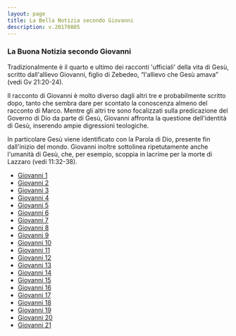 ```yaml
---
layout: page
title: La Bella Notizia secondo Giovanni
description: v.20170805
---
```


### La Buona Notizia secondo Giovanni

Tradizionalmente è il quarto e ultimo dei racconti 'ufficiali' della vita di Gesù, scritto dall'allievo Giovanni, figlio di Zebedeo, “l'allievo che Gesù amava” (vedi Gv 21:20-24).

Il racconto di Giovanni è molto diverso dagli altri tre e probabilmente scritto dopo, tanto che sembra dare per scontato la conoscenza almeno del racconto di Marco. Mentre gli altri tre sono focalizzati sulla predicazione del Governo di Dio da parte di Gesù, Giovanni affronta la questione dell'identità di Gesù, inserendo ampie digressioni teologiche.

In particolare Gesù viene identificato con la Parola di Dio, presente fin dall'inizio del mondo. Giovanni inoltre sottolinea ripetutamente anche l'umanità di Gesù, che, per esempio, scoppia in lacrime per la morte di Lazzaro (vedi 11:32-38).


* [Giovanni 1](pages/gv01.html)
* [Giovanni 2](pages/gv02.html)
* [Giovanni 3](pages/gv03.html)
* [Giovanni 4](pages/gv04.html)
* [Giovanni 5](pages/gv05.html)
* [Giovanni 6](pages/gv06.html)
* [Giovanni 7](pages/gv07.html)
* [Giovanni 8](pages/gv08.html)
* [Giovanni 9](pages/gv09.html)
* [Giovanni 10](pages/gv10.html)
* [Giovanni 11](pages/gv11.html)
* [Giovanni 12](pages/gv12.html)
* [Giovanni 13](pages/gv13.html)
* [Giovanni 14](pages/gv14.html)
* [Giovanni 15](pages/gv15.html)
* [Giovanni 16](pages/gv16.html)
* [Giovanni 17](pages/gv17.html)
* [Giovanni 18](pages/gv18.html)
* [Giovanni 19](pages/gv19.html)
* [Giovanni 20](pages/gv20.html)
* [Giovanni 21](pages/gv21.html)
